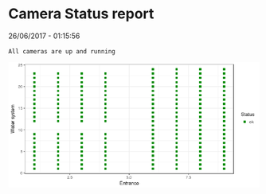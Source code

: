 Camera Status report
================
26/06/2017 - 01:15:56

    All cameras are up and running

![](camreport_files/figure-markdown_github/unnamed-chunk-2-1.png)
